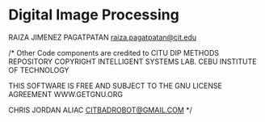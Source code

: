 # Digital Image Processing

RAIZA JIMENEZ PAGATPATAN
raiza.pagatpatan@cit.edu

/* Other Code components are credited to CITU DIP METHODS REPOSITORY
COPYRIGHT INTELLIGENT SYSTEMS LAB.
CEBU INSTITUTE OF TECHNOLOGY

THIS SOFTWARE IS FREE AND SUBJECT TO THE GNU LICENSE AGREEMENT
WWW.GETGNU.ORG

CHRIS JORDAN ALIAC
CITBADROBOT@GMAIL.COM
*/
